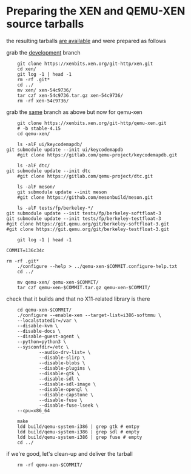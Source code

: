 # Preparing the XEN and QEMU-XEN source tarballs

the resulting tarballs [are available](https://lab.nethence.com/nunux/) and were prepared as follows

grab the [development](https://xenbits.xen.org/gitweb/?p=xen.git;a=summary) branch

        git clone https://xenbits.xen.org/git-http/xen.git
        cd xen/
        git log -1 | head -1
        rm -rf .git*
        cd ../
        mv xen/ xen-54c9736/
        tar czf xen-54c9736.tar.gz xen-54c9736/
        rm -rf xen-54c9736/

grab the [same](https://xenbits.xen.org/gitweb/?p=qemu-xen.git;a=summary) branch as above but now for qemu-xen

        git clone https://xenbits.xen.org/git-http/qemu-xen.git
        # -b stable-4.15
        cd qemu-xen/

        ls -alF ui/keycodemapdb/
	git submodule update --init ui/keycodemapdb
        #git clone https://gitlab.com/qemu-project/keycodemapdb.git

        ls -alF dtc/
	git submodule update --init dtc
        #git clone https://gitlab.com/qemu-project/dtc.git

        ls -alF meson/
        git submodule update --init meson
        #git clone https://github.com/mesonbuild/meson.git

        ls -alF tests/fp/berkeley-*/
	git submodule update --init tests/fp/berkeley-softfloat-3
	git submodule update --init tests/fp/berkeley-testfloat-3
	#git clone https://git.qemu.org/git/berkeley-softfloat-3.git
	#git clone https://git.qemu.org/git/berkeley-testfloat-3.git

        git log -1 | head -1

	COMMIT=136c34c

	rm -rf .git*
        ./configure --help > ../qemu-xen-$COMMIT.configure-help.txt
        cd ../

        mv qemu-xen/ qemu-xen-$COMMIT/
        tar czf qemu-xen-$COMMIT.tar.gz qemu-xen-$COMMIT/

check that it builds and that no X11-related library is there

        cd qemu-xen-$COMMIT/
        ./configure --enable-xen --target-list=i386-softmmu \
		--localstatedir=/var \
		--disable-kvm \
		--disable-docs \
		--disable-guest-agent \
		--python=python3 \
		--sysconfdir=/etc \
                --audio-drv-list= \
                --disable-slirp \
                --disable-blobs \
                --disable-plugins \
                --disable-gtk \
                --disable-sdl \
                --disable-sdl-image \
                --disable-opengl \
                --disable-capstone \
                --disable-fuse \
                --disable-fuse-lseek \
		--cpu=x86_64

        make
        ldd build/qemu-system-i386 | grep gtk # emtpy
        ldd build/qemu-system-i386 | grep sdl # empty
        ldd build/qemu-system-i386 | grep fuse # empty
        cd ../

if we're good, let's clean-up and deliver the tarball

        rm -rf qemu-xen-$COMMIT/

